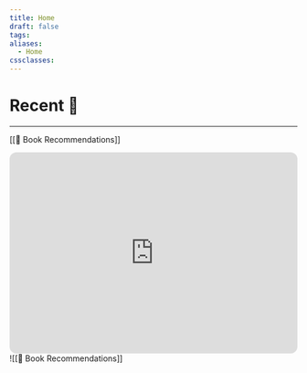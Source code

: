```yaml
---
title: Home
draft: false
tags: 
aliases:
  - Home
cssclasses:
---
```

# Recent 💖
---
[[📖 Book Recommendations]]
<iframe style="border-radius:12px" src="https://open.spotify.com/embed/album/4FJlpbrkDo1JJymeNEjHJT?utm_source=generator" width="100%" height="352" frameBorder="0" allowfullscreen="" allow="autoplay; clipboard-write; encrypted-media; fullscreen; picture-in-picture" loading="lazy"></iframe>
![[📖 Book Recommendations]]
